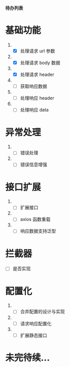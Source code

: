 **待办列表**

# 基础功能

1. - [x] 处理请求 url 参数
2. - [x] 处理请求 body 数据
3. - [x] 处理请求 header
4. - [ ] 获取响应数据
5. - [ ] 处理响应 header
6. - [ ] 处理响应 data

# 异常处理

1. - [ ] 错误处理
2. - [ ] 错误信息增强

# 接口扩展

1. - [ ] 扩展接口
2. - [ ] axios 函数重载
3. - [ ] 响应数据支持泛型

# 拦截器

- [ ] 是否实现

# 配置化

1. - [ ] 合并配置的设计与实现
2. - [ ] 请求响应配置化
3. - [ ] 扩展静态接口

# 未完待续...